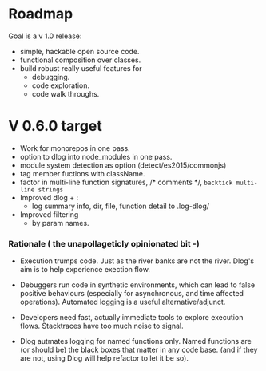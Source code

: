 # Roadmap

Goal is a v 1.0 release:
- simple, hackable open source code.
- functional composition over classes.
- build robust really useful features for
   - debugging.
   - code exploration.
   - code walk throughs.


# V 0.6.0 target

   - Work for monorepos in one pass.
   - option to dlog into node_modules in one pass.
   - module system detection as option (detect/es2015/commonjs)
   - tag member fuctions with className.
   - factor in multi-line function signatures, /* comments */, `backtick multi-line strings`
   - Improved dlog + :
     - log summary info, dir, file, function detail to .log-dlog/
   - Improved filtering
     - by param names.
  

### Rationale ( the unapollageticly opinionated bit -)

- Execution trumps code. Just as the river banks are not the river. Dlog's aim is to help experience exection flow.

- Debuggers run code in synthetic environments, which can lead to false positive behaviours (especially for asynchronous, and time affected operations). Automated logging is a useful alternative/adjunct.

- Developers need fast, actually immediate tools to explore execution flows. Stacktraces have too much noise to signal.

- Dlog autmates logging for named functions only. Named functions are (or should be) the black boxes that matter in any code base. (and if they are not, using Dlog will help refactor to let it be so).

